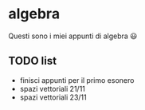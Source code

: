 # algebra

Questi sono i miei appunti di algebra 😃

## TODO list

- finisci appunti per il primo esonero
- spazi vettoriali 21/11
- spazi vettoriali 23/11


